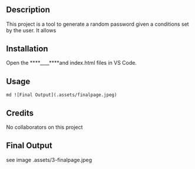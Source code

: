 # <Password Generator>

## Description

This project is a tool to generate a random password given a conditions set by the user. It allows

## Installation

Open the ****\_\_\_\_****and index.html files in VS Code.

## Usage

`md ![Final Output](.assets/finalpage.jpeg) `

## Credits

No collaborators on this project

## Final Output

see image .assets/3-finalpage.jpeg
